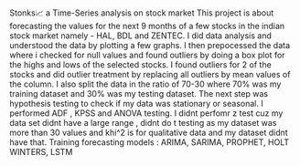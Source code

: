 Stonks📈 a Time-Series analysis on stock market
This project is about forecasting the values for the next 9 months of a few stocks in the indian stock market namely - HAL, BDL and ZENTEC.
I did data analysis and understood the data by plotting a few graphs. I then prepocessed the data where i checked for null values and found outliers by doing a box plot for the highs and lows of the selected stocks. I found outliers for 2 of the stocks and did outlier treatment by replacing all outliers by mean values of the column. I also split the data in the ratio of 70-30 where 70% was my training dataset and 30% was my testing dataset.
The next step was hypothesis testing to check if my data was stationary or seasonal. I performed ADF , KPSS and ANOVA testing. I didnt perfomr z test cuz my data set didnt have a large range , didnt do t testing as my dataset was more than 30 values and khi^2 is for qualitative data and my dataset didnt have that.
Training forecasting models :
ARIMA, 
SARIMA,
PROPHET,
HOLT WINTERS,
LSTM
